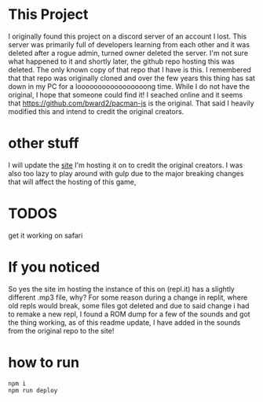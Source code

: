 # This Project

I originally found this project on a discord server of an account I lost. This server was primarily full of developers learning from each other and it was deleted after a rogue admin, turned owner deleted the server. I'm not sure what happened to it and shortly later, the github repo hosting this was deleted. The only known copy of that repo that I have is this. I remembered that that repo was originally cloned and over the few years this thing has sat down in my PC for a looooooooooooooooong time. While I do not have the original, I hope that someone could find it! I seached online and it seems that https://github.com/bward2/pacman-js is the original. That said I heavily modified this and intend to credit the original creators.

# other stuff

I will update the [site](https://game.senghong.xyz) I'm hosting it on to credit the original creators. I was also too lazy to play around with gulp due to the major breaking changes that will affect the hosting of this game,

# TODOS
get it working on safari

# If you noticed

So yes the site im hosting the instance of this on (repl.it) has a slightly different .mp3 file, why? For some reason during a change in replit, where old repls would break, some files got deleted and due to said change i had to remake a new repl, I found a ROM dump for a few of the sounds and got the thing working, as of this readme update, I have added in the sounds from the original repo to the site!


# how to run
```
npm i
npm run deploy
```
